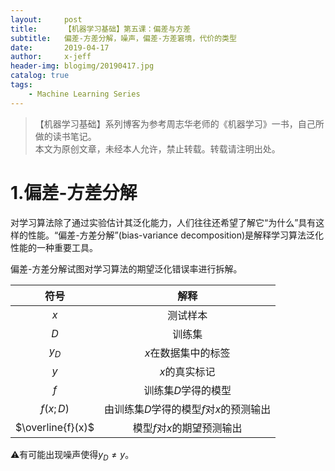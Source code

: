 ```yaml
---
layout:     post
title:      【机器学习基础】第五课：偏差与方差
subtitle:   偏差-方差分解，噪声，偏差-方差窘境，代价的类型
date:       2019-04-17
author:     x-jeff
header-img: blogimg/20190417.jpg
catalog: true
tags:
    - Machine Learning Series
---
```

>【机器学习基础】系列博客为参考周志华老师的《机器学习》一书，自己所做的读书笔记。  
>本文为原创文章，未经本人允许，禁止转载。转载请注明出处。

# 1.偏差-方差分解

对学习算法除了通过实验估计其泛化能力，人们往往还希望了解它“为什么”具有这样的性能。“偏差-方差分解”(bias-variance decomposition)是解释学习算法泛化性能的一种重要工具。

偏差-方差分解试图对学习算法的期望泛化错误率进行拆解。

|符号|解释|
|:-:|:-:|
|$x$|测试样本|
|$D$|训练集|
|$y_D$|$x$在数据集中的标签|
|$y$|$x$的真实标记|
|$f$|训练集$D$学得的模型|
|$f(x;D)$|由训练集$D$学得的模型$f$对$x$的预测输出|
|$\overline{f}(x)$|模型$f$对$x$的期望预测输出|

⚠️有可能出现噪声使得$y_D\neq y$。